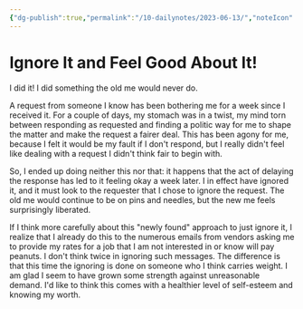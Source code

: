 ```yaml
---
{"dg-publish":true,"permalink":"/10-dailynotes/2023-06-13/","noteIcon":"2","created":"","updated":""}
---
```


# Ignore It and Feel Good About It!

I did it! I did something the old me would never do. 

A request from someone I know has been bothering me for a week since I received it. For a couple of days, my stomach was in a twist, my mind torn between responding as requested and finding a politic way for me to shape the matter and make the request a fairer deal. This has been agony for me, because I felt it would be my fault if I don't respond, but I really didn't feel like dealing with a request I didn't think fair to begin with.

So, I ended up doing neither this nor that: it happens that the act of delaying the response has led to it feeling okay a week later. I in effect have ignored it, and it must look to the requester that I chose to ignore the request. The old me would continue to be on pins and needles, but the new me feels surprisingly liberated.

If I think more carefully about this "newly found" approach to just ignore it, I realize that I already do this to the numerous emails from vendors asking me to provide my rates for a job that I am not interested in or know will pay peanuts. I don't think twice in ignoring such messages. The difference is that this time the ignoring is done on someone who I think carries weight. I am glad I seem to have grown some strength against unreasonable demand. I'd like to think this comes with a healthier level of self-esteem and knowing my worth.